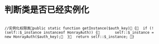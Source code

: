 # 判断类是否已经实例化```//实例化权限类public static function getInstance($auth_key) {	if (!(self::$_instance instanceof HonrayAuth)) {		self::$_instance = new HonrayAuth($auth_key);	}	return self::$_instance; }```